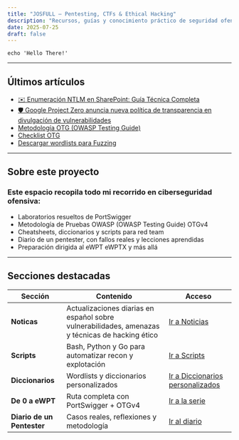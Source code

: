 ```yaml
---
title: "JOSFULL – Pentesting, CTFs & Ethical Hacking"
description: "Recursos, guías y conocimiento práctico de seguridad ofensiva. Scripts, laboratorios, metodologías y reflexiones de un pentester real."
date: 2025-07-25
draft: false
---
```




```shell
echo 'Hello There!'
```  
---

## Últimos artículos

- [ ✉️ Enumeración NTLM en SharePoint: Guía Técnica Completa ](diario/enumeracion_de_sharepoints/)
- [🛡️ Google Project Zero anuncia nueva política de transparencia en divulgación de vulnerabilidades](news/divulgaciones/project-zero-cambio-politicas)
- [Metodología OTG (OWASP Testing Guide)](/preparacion-ewpt/otg)
- [Checklist OTG](/preparacion-ewpt/otg-checklist)
- [Descargar wordlists para Fuzzing](/wordlists/)

---

## Sobre este proyecto

### Este espacio recopila todo mi recorrido en ciberseguridad ofensiva:  
- Laboratorios resueltos de PortSwigger
- Metodología de Pruebas OWASP (OWASP Testing Guide) OTGv4  
- Cheatsheets, diccionarios y scripts para red team  
- Diario de un pentester, con fallos reales y lecciones aprendidas  
- Preparación dirigida al eWPT eWPTX y más allá  

---

## Secciones destacadas

| Sección | Contenido | Acceso |
|---------|-----------|--------|
| **Noticas** | Actualizaciones diarias en español sobre vulnerabilidades, amenazas y técnicas de hacking ético | [Ir a Noticias](/Noticias) |
| **Scripts** | Bash, Python y Go para automatizar recon y explotación | [Ir a Scripts](/Scripts) |
| **Diccionarios** | Wordlists y diccionarios personalizados | [Ir a Diccionarios personalizados](/wordlists) |
| **De 0 a eWPT** | Ruta completa con PortSwigger + OTGv4 | [Ir a la serie](/preparacion-ewpt) |
| **Diario de un Pentester** | Casos reales, reflexiones y metodología | [Ir al diario](/Diario) |


